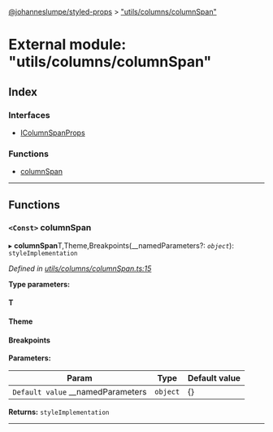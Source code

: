 [@johanneslumpe/styled-props](../README.md) > ["utils/columns/columnSpan"](../modules/_utils_columns_columnspan_.md)

# External module: "utils/columns/columnSpan"

## Index

### Interfaces

* [IColumnSpanProps](../interfaces/_utils_columns_columnspan_.icolumnspanprops.md)

### Functions

* [columnSpan](_utils_columns_columnspan_.md#columnspan)

---

## Functions

<a id="columnspan"></a>

### `<Const>` columnSpan

▸ **columnSpan**T,Theme,Breakpoints(__namedParameters?: *`object`*): `styleImplementation`

*Defined in [utils/columns/columnSpan.ts:15](https://github.com/johanneslumpe/styled-props/blob/3abf398/src/utils/columns/columnSpan.ts#L15)*

**Type parameters:**

#### T 
#### Theme 
#### Breakpoints 
**Parameters:**

| Param | Type | Default value |
| ------ | ------ | ------ |
| `Default value` __namedParameters | `object` |  {} |

**Returns:** `styleImplementation`

___

